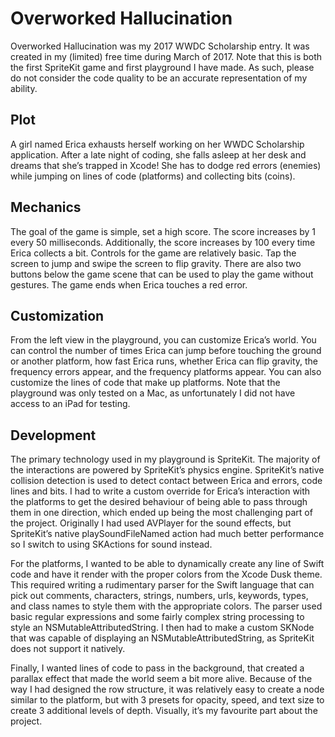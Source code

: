 # Overworked Hallucination

Overworked Hallucination was my 2017 WWDC Scholarship entry. It was created in my (limited) free time during March of 2017. Note that this is both the first SpriteKit game and first playground I have made. As such, please do not consider the code quality to be an accurate representation of my ability.

## Plot
A girl named Erica exhausts herself working on her WWDC Scholarship application. After a late night of coding, she falls asleep at her desk and dreams that she’s trapped in Xcode! She has to dodge red errors (enemies) while jumping on lines of code (platforms) and collecting bits (coins). 

## Mechanics
The goal of the game is simple, set a high score. The score increases by 1 every 50 milliseconds. Additionally, the score increases by 100 every time Erica collects a bit. Controls for the game are relatively basic. Tap the screen to jump and swipe the screen to flip gravity. There are also two buttons below the game scene that can be used to play the game without gestures. The game ends when Erica touches a red error. 

## Customization
From the left view in the playground, you can customize Erica’s world. You can control the number of times Erica can jump before touching the ground or another platform, how fast Erica runs, whether Erica can flip gravity, the frequency errors appear, and the frequency platforms appear. You can also customize the lines of code that make up platforms. Note that the playground was only tested on a Mac, as unfortunately I did not have access to an iPad for testing.

## Development
The primary technology used in my playground is SpriteKit. The majority of the interactions are powered by SpriteKit’s physics engine. SpriteKit’s native collision detection is used to detect contact between Erica and errors, code lines and bits. I had to write a custom override for Erica’s interaction with the platforms to get the desired behaviour of being able to pass through them in one direction, which ended up being the most challenging part of the project. Originally I had used AVPlayer for the sound effects, but SpriteKit’s native playSoundFileNamed action had much better performance so I switch to using SKActions for sound instead. 

For the platforms, I wanted to be able to dynamically create any line of Swift code and have it render with the proper colors from the Xcode Dusk theme. This required writing a rudimentary parser for the Swift language that can pick out comments, characters, strings, numbers, urls, keywords, types, and class names to style them with the appropriate colors. The parser used basic regular expressions and some fairly complex string processing to style an NSMutableAttributedString. I then had to make a custom SKNode that was capable of displaying an NSMutableAttributedString, as SpriteKit does not support it natively.

Finally, I wanted lines of code to pass in the background, that created a parallax effect that made the world seem a bit more alive. Because of the way I had designed the row structure, it was relatively easy to create a node similar to the platform, but with 3 presets for opacity, speed, and text size to create 3 additional levels of depth. Visually, it’s my favourite part about the project.
